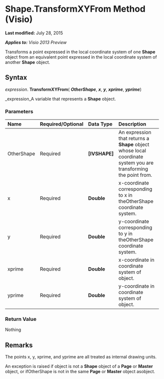 
# Shape.TransformXYFrom Method (Visio)

 **Last modified:** July 28, 2015

 _**Applies to:** Visio 2013 Preview_

Transforms a point expressed in the local coordinate system of one  **Shape** object from an equivalent point expressed in the local coordinate system of another **Shape** object.


## Syntax

 _expression_. **TransformXYFrom**( **_OtherShape_**,  **_x_**,  **_y_**,  **_xprime_**,  **_yprime_**)

 _expression_A variable that represents a  **Shape** object.


### Parameters



|**Name**|**Required/Optional**|**Data Type**|**Description**|
|:-----|:-----|:-----|:-----|
|OtherShape|Required| **[IVSHAPE]**|An expression that returns a  **Shape** object whose local coordinate system you are transforming the point from.|
|x|Required| **Double**|x-coordinate corresponding to x in theOtherShape coordinate system.|
|y|Required| **Double**|y-coordinate corresponding to y in theOtherShape coordinate system.|
|xprime|Required| **Double**|x-coordinate in coordinate system of object.|
|yprime|Required| **Double**|y-coordinate in coordinate system of object.|

### Return Value

Nothing


## Remarks

The points x, y, xprime, and yprime are all treated as internal drawing units.

An exception is raised if object is not a  **Shape** object of a **Page** or **Master** object, or ifOtherShape is not in the same **Page** or **Master** object asobject.

